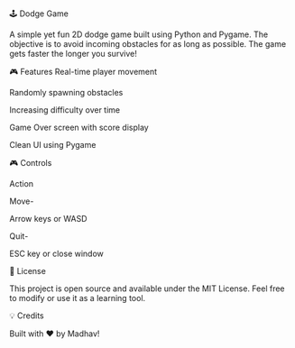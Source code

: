 🕹️ Dodge Game

A simple yet fun 2D dodge game built using Python and Pygame. The objective is to avoid incoming obstacles for as long as possible. The game gets faster the longer you survive!

🎮 Features
Real-time player movement

Randomly spawning obstacles

Increasing difficulty over time

Game Over screen with score display

Clean UI using Pygame

🎮 Controls

Action

Move-

Arrow keys or WASD

Quit-

ESC key or close window


📝 License


This project is open source and available under the MIT License. Feel free to modify or use it as a learning tool.


💡 Credits

Built with ❤️ by Madhav!
